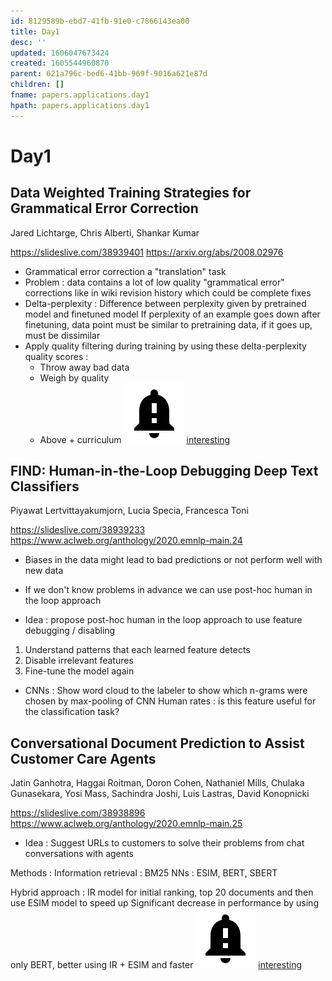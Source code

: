 ```yaml
---
id: 8129589b-ebd7-41fb-91e0-c7866143ea00
title: Day1
desc: ''
updated: 1606047673424
created: 1605544960870
parent: 621a796c-bed6-41bb-969f-9016a621e87d
children: []
fname: papers.applications.day1
hpath: papers.applications.day1
---
```

# Day1

## Data Weighted Training Strategies for Grammatical Error Correction

Jared Lichtarge, Chris Alberti, Shankar Kumar 

<https://slideslive.com/38939401>
<https://arxiv.org/abs/2008.02976>

- Grammatical error correction a "translation" task
- Problem : data contains a lot of low quality "grammatical error" corrections like in wiki revision history which could be complete fixes
- Delta-perplexity : Difference between perplexity given by pretrained model and finetuned model
  If perplexity of an example goes down after finetuning, data point must be similar to pretraining data, if it goes up, must be dissimilar
- Apply quality filtering during training by using these delta-perplexity quality scores :
  - Throw away bad data
  - Weigh by quality
  - Above + curriculum
    ![](../assets/images/2020-11-22-13-15-42.png)
    [interesting](8c716ab6-e253-4b05-8167-ad399382adbb)

## FIND: Human-in-the-Loop Debugging Deep Text Classifiers

Piyawat Lertvittayakumjorn, Lucia Specia, Francesca Toni 

<https://slideslive.com/38939233>
<https://www.aclweb.org/anthology/2020.emnlp-main.24>

- Biases in the data might lead to bad predictions or not perform well with new data

- If we don't know problems in advance we can use post-hoc human in the loop approach

- Idea : propose post-hoc human in the loop approach to use feature debugging / disabling

1. Understand patterns that each learned feature detects
2. Disable irrelevant features
3. Fine-tune the model again

- CNNs : Show word cloud to the labeler to show which n-grams were chosen by max-pooling of CNN
  Human rates : is this feature useful for the classification task?

## Conversational Document Prediction to Assist Customer Care Agents

Jatin Ganhotra, Haggai Roitman, Doron Cohen, Nathaniel Mills, Chulaka Gunasekara, Yosi Mass, Sachindra Joshi, Luis Lastras, David Konopnicki 

<https://slideslive.com/38938896>
<https://www.aclweb.org/anthology/2020.emnlp-main.25>

- Idea : Suggest URLs to customers to solve their problems from chat conversations with agents

Methods :
Information retrieval : BM25
NNs : ESIM, BERT, SBERT

Hybrid approach : IR model for initial ranking, top 20 documents and then use ESIM model to speed up
Significant decrease in performance by using only BERT, better using IR + ESIM and faster
![](../assets/images/2020-11-22-13-15-42.png)
[interesting](8c716ab6-e253-4b05-8167-ad399382adbb)

